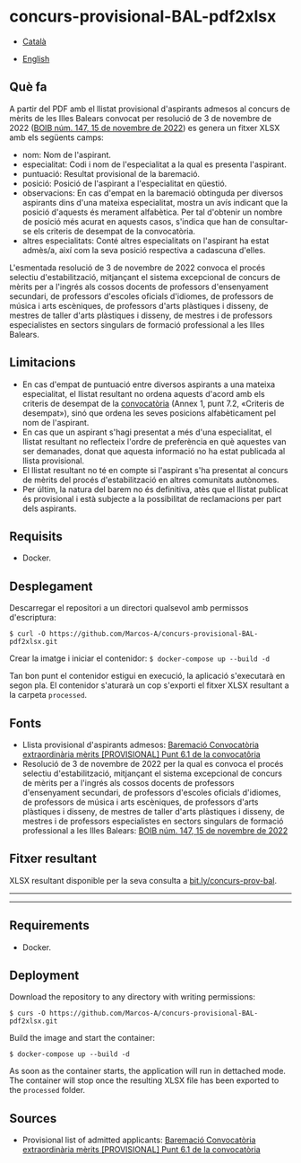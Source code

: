 # concurs-provisional-BAL-pdf2xlsx

- [Català](#què-fa)

- [English](#deployment)

## Què fa

A partir del PDF amb el llistat provisional d'aspirants admesos al concurs de mèrits de les Illes Balears convocat per resolució de 3 de novembre de 2022 ([BOIB núm. 147, 15 de novembre de 2022](https://www.caib.es/sites/estabilitzacio/f/405203)) es genera un fitxer XLSX amb els següents camps:

- nom: Nom de l'aspirant.
- especialitat: Codi i nom de l'especialitat a la qual es presenta l'aspirant.
- puntuació: Resultat provisional de la baremació.
- posició: Posició de l'aspirant a l'especialitat en qüestió.
- observacions: En cas d'empat en la baremació obtinguda per diversos aspirants dins d'una mateixa especialitat, mostra un avís indicant que la posició d'aquests és merament alfabètica. Per tal d'obtenir un nombre de posició més acurat en aquests casos, s'indica que han de consultar-se els criteris de desempat de la convocatòria.
- altres especialitats: Conté altres especialitats on l'aspirant ha estat admès/a, així com la seva posició respectiva a cadascuna d'elles.

L'esmentada resolució de 3 de novembre de 2022 convoca el procés selectiu d'estabilització, mitjançant el sistema excepcional de concurs de mèrits per a l'ingrés als cossos docents de professors d'ensenyament secundari, de professors d'escoles oficials d'idiomes, de professors de música i arts escèniques, de professors d'arts plàstiques i disseny, de mestres de taller d'arts plàstiques i disseny, de mestres i de professors especialistes en sectors singulars de formació professional a les Illes Balears.

## Limitacions

- En cas d'empat de puntuació entre diversos aspirants a una mateixa especialitat, el llistat resultant no ordena aquests d'acord amb els criteris de desempat de la [convocatòria](https://www.caib.es/sites/estabilitzacio/f/405203) (Annex 1, punt 7.2, «Criteris de desempat»), sinó que ordena les seves posicions alfabèticament pel nom de l'aspirant.
- En cas que un aspirant s'hagi presentat a més d'una especialitat, el llistat resultant no reflecteix l'ordre de preferència en què aquestes van ser demanades, donat que aquesta informació no ha estat publicada al llista provisional.
- El llistat resultant no té en compte si l'aspirant s'ha presentat al concurs de mèrits del procés d'estabilització en altres comunitats autònomes.
- Per últim, la natura del barem no és definitiva, atès que el llistat publicat és provisional i està subjecte a la possibilitat de reclamacions per part dels aspirants.

## Requisits

- Docker.

## Desplegament

Descarregar el repositori a un directori qualsevol amb permissos d'escriptura:

`$ curl -O https://github.com/Marcos-A/concurs-provisional-BAL-pdf2xlsx.git`

Crear la imatge i iniciar el contenidor:
`$ docker-compose up --build -d`

Tan bon punt el contenidor estigui en execució, la aplicació s'executarà en segon pla. El contenidor s'aturarà un cop s'exporti el fitxer XLSX resultant a la carpeta `processed`.

## Fonts

- Llista provisional d'aspirants admesos: [Baremació Convocatòria extraordinària mèrits [PROVISIONAL] Punt 6.1 de la convocatôria](https://intranet.caib.es/sites/estabilitzacio/f/413838)
- Resolució de 3 de novembre de 2022 per la qual es convoca el procés selectiu d'estabilització, mitjançant el sistema excepcional de concurs de mèrits per a l'ingrés als cossos docents de professors d'ensenyament secundari, de professors d'escoles oficials d'idiomes, de professors de música i arts escèniques, de professors d'arts plàstiques i disseny, de mestres de taller d'arts plàstiques i disseny, de mestres i de professors especialistes en sectors singulars de formació professional a les Illes Balears: [BOIB núm. 147, 15 de novembre de 2022](https://www.caib.es/sites/estabilitzacio/f/405203)

## Fitxer resultant

XLSX resultant disponible per la seva consulta a [bit.ly/concurs-prov-bal](https://docs.google.com/spreadsheets/d/1TMORKPcVO2CwsxkFuOdPb31-QATAuABh/edit?usp=sharing&ouid=115479152041016418632&rtpof=true&sd=true).

---

---

## Requirements

- Docker.

## Deployment

Download the repository to any directory with writing permissions:

`$ curs -O https://github.com/Marcos-A/concurs-provisional-BAL-pdf2xlsx.git`

Build the image and start the container:

`$ docker-compose up --build -d`

As soon as the container starts, the application will run in dettached mode. The container will stop once the resulting XLSX file has been exported to the `processed` folder.

## Sources

- Provisional list of admitted applicants: [Baremació Convocatòria extraordinària mèrits [PROVISIONAL] Punt 6.1 de la convocatòria](https://intranet.caib.es/sites/estabilitzacio/f/413838)

